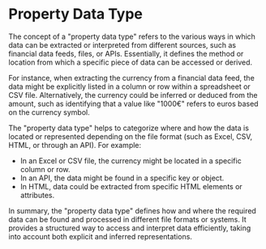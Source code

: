 # Property Data Type

The concept of a "property data type" refers to the various ways in which data can be extracted or interpreted from different sources, such as financial data feeds, files, or APIs. Essentially, it defines the method or location from which a specific piece of data can be accessed or derived.

For instance, when extracting the currency from a financial data feed, the data might be explicitly listed in a column or row within a spreadsheet or CSV file. Alternatively, the currency could be inferred or deduced from the amount, such as identifying that a value like "1000€" refers to euros based on the currency symbol.

The "property data type" helps to categorize where and how the data is located or represented depending on the file format (such as Excel, CSV, HTML, or through an API). For example:

* In an Excel or CSV file, the currency might be located in a specific column or row.
* In an API, the data might be found in a specific key or object.
* In HTML, data could be extracted from specific HTML elements or attributes.

In summary, the "property data type" defines how and where the required data can be found and processed in different file formats or systems. It provides a structured way to access and interpret data efficiently, taking into account both explicit and inferred representations.